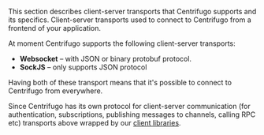 This section describes client-server transports that Centrifugo supports and its specifics. Client-server transports used to connect to Centrifugo from a frontend of your application.

At moment Centrifugo supports the following client-server transports:

* **Websocket** – with JSON or binary protobuf protocol.
* **SockJS** – only supports JSON protocol

Having both of these transport means that it's possible to connect to Centrifugo from everywhere.

Since Centrifugo has its own protocol for client-server communication (for authentication, subscriptions, publishing messages to channels, calling RPC etc) transports above wrapped by our [client libraries](../libraries/client.md).
